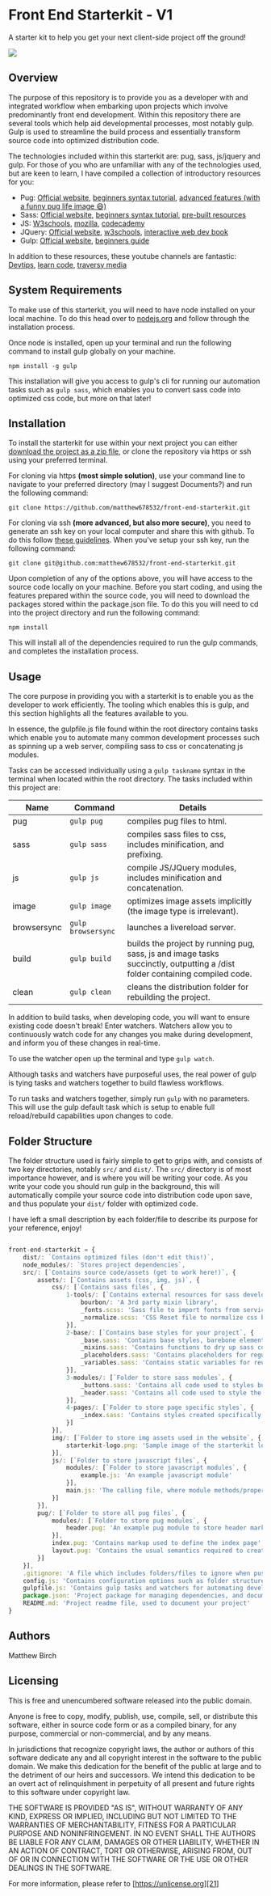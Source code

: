 # Front End Starterkit - V1

A starter kit to help you get your next client-side project off the ground!

<img src="src/assets/img/starterkit-v1-logo.png" max-width=100%>

## Overview

The purpose of this repository is to provide you as a developer with
and integrated workflow when embarking upon projects which involve predominantly front end development. Within this repository there are several tools which help aid developmental processes, most notably gulp. Gulp is used to streamline the build process and essentially transform source code into optimized distribution code.

The technologies included within this starterkit are: pug, sass, js/jquery and gulp. For those of you who are unfamiliar with any of the technologies used, but are keen to learn, I have compiled a collection of introductory resources for you:

- Pug: [Official website][1], [beginners syntax tutorial][2], [advanced features (with a funny pug life image 😄)][3]
- Sass: [Official website][4], [beginners syntax tutorial][5], [pre-built resources][6]
- JS: [W3schools][7], [mozilla][8], [codecademy][9]
- JQuery: [Official website][10], [w3schools][11], [interactive web dev book][12]
- Gulp: [Official website][13], [beginners guide][14]

In addition to these resources, these youtube channels are fantastic: [Devtips][15], [learn code][16], [traversy media][17]

## System Requirements

To make use of this starterkit, you will need to have node installed on your local machine. To do this head over to [nodejs.org][18] and follow through the installation process.

Once node is installed, open up your terminal and run the following command to install gulp globally on your machine.

`npm install -g gulp`

This installation will give you access to gulp's cli for running our automation tasks such as `gulp sass`, which enables you to convert sass code into optimized css code, but more on that later!

## Installation

To install the starterkit for use within your next project you can either [download the project as a zip file][19], or clone the repository via https or ssh using your preferred terminal.

For cloning via https **(most simple solution)**, use your command line to navigate to your preferred directory (may I suggest Documents?) and run the following command:

`git clone https://github.com/matthew678532/front-end-starterkit.git`

For cloning via ssh **(more advanced, but also more secure)**, you need to generate an ssh key on your local computer and share this with github. To do this follow [these guidelines][20]. When you've setup your ssh key, run the following command:

`git clone git@github.com:matthew678532/front-end-starterkit.git`

Upon completion of any of the options above, you will have access to the source code locally on your machine. Before you start coding, and using the features prepared within the source code, you will need to download the packages stored within the package.json file. To do this you will need to cd into the project directory and run the following command:

`npm install`

This will install all of the dependencies required to run the gulp commands, and completes the installation process.

## Usage

The core purpose in providing you with a starterkit is to enable you as the developer to work efficiently. The tooling which enables this is gulp, and this section highlights all the features available to you.

In essence, the gulpfile.js file found within the root directory contains tasks which enable you to automate many common development processes such as spinning up a web server, compiling sass to css or concatenating js modules.

Tasks can be accessed individually using a `gulp taskname` syntax in the terminal when located within the root directory. The tasks included within this project are:

| Name | Command | Details |
| ---- | ------- | ------- |
| pug | `gulp pug` | compiles pug files to html.
| sass | `gulp sass` | compiles sass files to css, includes minification, and prefixing.
| js | `gulp js` | compile JS/JQuery modules, includes minification and concatenation.
| image | `gulp image` | optimizes image assets implicitly (the image type is irrelevant).
| browsersync | `gulp browsersync` | launches a livereload server.
| build | `gulp build` | builds the project by running pug, sass, js and image tasks succinctly, outputting a /dist folder containing compiled code.
| clean | `gulp clean` | cleans the distribution folder for rebuilding the project.

In addition to build tasks, when developing code, you will want to ensure existing code doesn't break! Enter watchers. Watchers allow you to continuously watch code for any changes you make during development, and inform you of these changes in real-time.

To use the watcher open up the terminal and type `gulp watch`.

Although tasks and watchers have purposeful uses, the real power of gulp is tying tasks and watchers together to build flawless workflows.

To run tasks and watchers together, simply run `gulp` with no parameters. This will use the gulp default task which is setup to enable full reload/rebuild capabilities upon changes to code.

## Folder Structure

The folder structure used is fairly simple to get to grips with, and consists of two key directories, notably `src/` and `dist/`. The `src/` directory is of most importance however, and is where you will be writing your code. As you write your code you should run gulp in the background, this will automatically compile your source code into distribution code upon save, and thus populate your `dist/` folder with optimized code.

I have left a small description by each folder/file to describe its purpose for your reference, enjoy!

``` javascript

front-end-starterkit = {
	dist/: `Contains optimized files (don't edit this!)`,
	node_modules/: `Stores project dependencies`,
	src/: [`Contains source code/assets (get to work here!)`, {
		assets/: [`Contains assets (css, img, js)`, {
			css/: [`Contains sass files`, {
				1-tools/: [`Contains external resources for sass development`, {
					bourbon/: 'A 3rd party mixin library',
					_fonts.scss: 'Sass file to import fonts from services',
					_normalize.scss: 'CSS Reset file to normalize css behaviour across browsers'
				}],
				2-base/: [`Contains base styles for your project`, {
					_base.sass: 'Contains base styles, barebone element styles and resets',
					_mixins.sass: 'Contains functions to dry up sass code',
					_placeholders.sass: 'Contains placeholders for regular chunks of sass code',
					_variables.sass: 'Contains static variables for reusable code'
				}],
				3-modules/: [`Folder to store sass modules`, {
					_buttons.sass: 'Contains all code used to styles button elements',
					_header.sass: 'Contains all code used to style the header'
				}],
				4-pages/: [`Folder to store page specific styles`, {
					_index.sass: 'Contains styles created specifically for the index page'
				}]
			}],
			img/: [`Folder to store img assets used in the website`, {
				starterkit-logo.png: 'Sample image of the starterkit logo'
			}],
			js/: [`Folder to store javascript files`, {
				modules/: [`Folder to store javascript modules`, {
					example.js: 'An example javascript module'
				}],
				main.js: 'The calling file, where module methods/properties are invoked'
			}]
		}],
		pug/: [`Folder to store all pug files`, {
			modules/: [`Folder to store pug modules`, {
				header.pug: 'An example pug module to store header markup'
			}],
			index.pug: 'Contains markup used to define the index page',
			layout.pug: 'Contains the usual semantics required to create a html file'
		}]
	}],
	.gitignore: 'A file which includes folders/files to ignore when pushing to github',
	config.js: 'Contains configuration options such as folder structure data',
	gulpfile.js: 'Contains gulp tasks and watchers for automating development tasks',
	package.json: 'Project package for managing dependencies, and documenting your project',
	README.md: 'Project readme file, used to document your project'
}

```

## Authors

Matthew Birch

## Licensing

This is free and unencumbered software released into the public domain.

Anyone is free to copy, modify, publish, use, compile, sell, or
distribute this software, either in source code form or as a compiled
binary, for any purpose, commercial or non-commercial, and by any
means.

In jurisdictions that recognize copyright laws, the author or authors
of this software dedicate any and all copyright interest in the
software to the public domain. We make this dedication for the benefit
of the public at large and to the detriment of our heirs and
successors. We intend this dedication to be an overt act of
relinquishment in perpetuity of all present and future rights to this
software under copyright law.

THE SOFTWARE IS PROVIDED "AS IS", WITHOUT WARRANTY OF ANY KIND,
EXPRESS OR IMPLIED, INCLUDING BUT NOT LIMITED TO THE WARRANTIES OF
MERCHANTABILITY, FITNESS FOR A PARTICULAR PURPOSE AND NONINFRINGEMENT.
IN NO EVENT SHALL THE AUTHORS BE LIABLE FOR ANY CLAIM, DAMAGES OR
OTHER LIABILITY, WHETHER IN AN ACTION OF CONTRACT, TORT OR OTHERWISE,
ARISING FROM, OUT OF OR IN CONNECTION WITH THE SOFTWARE OR THE USE OR
OTHER DEALINGS IN THE SOFTWARE.

For more information, please refer to [https://unlicense.org][21]


[1]: https://pugjs.org/api/getting-started.html
[2]: https://www.sitepoint.com/jade-tutorial-for-beginners/
[3]: https://medium.com/@antonioregadas/getting-started-with-pug-template-engine-e49cfa291e33
[4]: http://sass-lang.com/
[5]: https://scotch.io/tutorials/getting-started-with-sass
[6]: https://sassisfaction.com/
[7]: https://www.w3schools.com/Js/
[8]: https://developer.mozilla.org/en-US/docs/Learn/Getting_started_with_the_web/JavaScript_basics
[9]: https://www.codecademy.com/learn/introduction-to-javascript
[10]: https://jquery.com/
[11]: https://www.w3schools.com/JQuery/
[12]: http://javascriptbook.com/
[13]: https://gulpjs.com/
[14]: https://css-tricks.com/gulp-for-beginners/
[15]: https://www.youtube.com/user/DevTipsForDesigners
[16]: https://www.youtube.com/channel/UCVTlvUkGslCV_h-nSAId8Sw
[17]: https://www.youtube.com/user/TechGuyWeb
[18]: https://nodejs.org/en/
[19]: https://github.com/matthew678532/front-end-starterkit/archive/master.zip
[20]: https://help.github.com/articles/connecting-to-github-with-ssh/
[21]: https://unlicense.org
